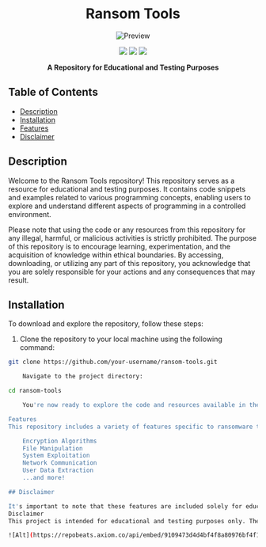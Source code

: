 <h1 align="center">Ransom Tools</h1>

<p align="center">
   <img src="https://raw.githubusercontent.com/your-username/ransom-tools/main/.github/workflows/image.png" alt="Preview">
</p>

<p align="center">
   <a href="https://github.com/2known/ransom-tools-"><img src="https://img.shields.io/github/languages/top/your-username/ransom-tools"></a>
   <a href="https://github.com/2known/ransom-tools-/stargazers"><img src="https://img.shields.io/github/stars/2known/ransom-tools-"></a>
   <a href="https://github.com/your-username/ransom-tools/network/members"><img src="https://img.shields.io/github/forks/your-username/ransom-tools"></a>
</p>

<p align="center"><strong>A Repository for Educational and Testing Purposes</strong></p>

## Table of Contents

- [Description](#description)
- [Installation](#installation)
- [Features](#features)
- [Disclaimer](#disclaimer)

## Description

Welcome to the Ransom Tools repository! This repository serves as a resource for educational and testing purposes. It contains code snippets and examples related to various programming concepts, enabling users to explore and understand different aspects of programming in a controlled environment.

Please note that using the code or any resources from this repository for any illegal, harmful, or malicious activities is strictly prohibited. The purpose of this repository is to encourage learning, experimentation, and the acquisition of knowledge within ethical boundaries. By accessing, downloading, or utilizing any part of this repository, you acknowledge that you are solely responsible for your actions and any consequences that may result.

## Installation

To download and explore the repository, follow these steps:

1. Clone the repository to your local machine using the following command:

```bash
git clone https://github.com/your-username/ransom-tools.git

    Navigate to the project directory:

cd ransom-tools

    You're now ready to explore the code and resources available in the repository.

Features
This repository includes a variety of features specific to ransomware tools, including but not limited to:

    Encryption Algorithms
    File Manipulation
    System Exploitation
    Network Communication
    User Data Extraction
    ...and more!

## Disclaimer 

It's important to note that these features are included solely for educational and testing purposes. Utilizing them for any illegal, harmful, or malicious activities is strictly prohibited and contrary to ethical principles.
Disclaimer
This project is intended for educational and testing purposes only. The creator of this repository does not endorse or support any illegal or malicious activities. The use of the code or any resources from this repository for any illegal, harmful, or malicious activities is strictly prohibited. By accessing, downloading, or utilizing any part of this repository, you acknowledge that you are solely responsible for your actions, and any consequences that may arise. The creator of this repository will not be held liable for any misuse, damage, or unlawful actions resulting from the use of this repository or any of its contents.

![Alt](https://repobeats.axiom.co/api/embed/9109473d4d4bf4f8a80976bf4f1d612b199461ef.svg "Repobeats analytics image")
